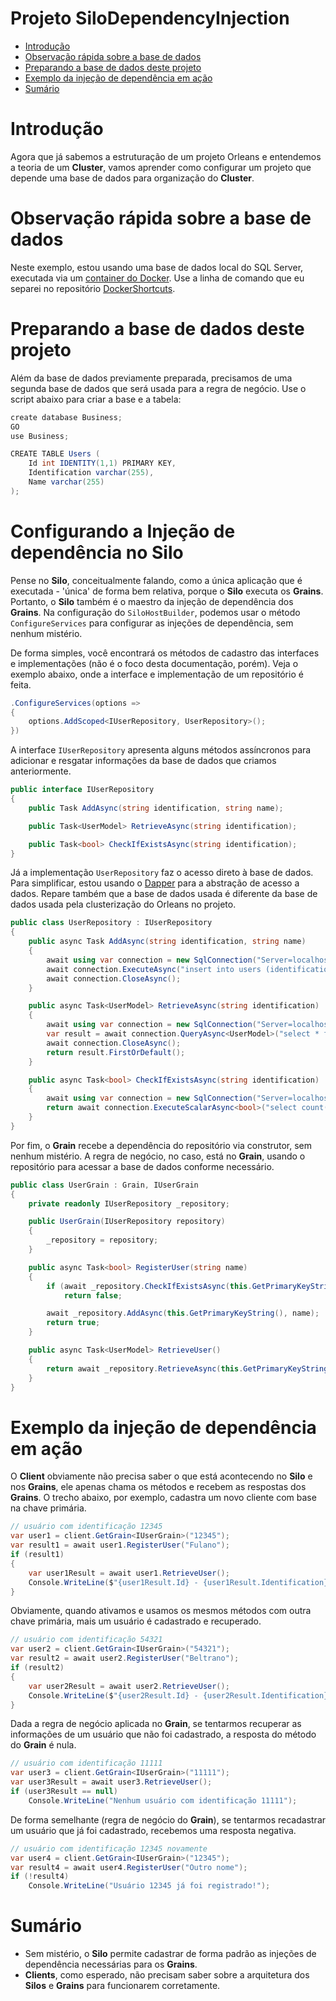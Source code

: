 # Projeto SiloDependencyInjection

- [Introdução](#introdução)
- [Observação rápida sobre a base de dados](#observação-rápida-sobre-a-base-de-dados)
- [Preparando a base de dados deste projeto](#preparando-a-base-de-dados-deste-projeto)
- [Exemplo da injeção de dependência em ação](#exemplo-da-injeção-de-dependência-em-ação)
- [Sumário](#sumário)

# Introdução

Agora que já sabemos a estruturação de um projeto Orleans e entendemos a teoria de um **Cluster**, vamos aprender como configurar um projeto que depende uma base de dados para organização do **Cluster**.

# Observação rápida sobre a base de dados

Neste exemplo, estou usando uma base de dados local do SQL Server, executada via um [container do Docker](https://github.com/prrandrade/DockerShortcuts). Use a linha de comando que eu separei no repositório [DockerShortcuts](https://github.com/prrandrade/DockerShortcuts).

# Preparando a base de dados deste projeto

Além da base de dados previamente preparada, precisamos de uma segunda base de dados que será usada para a regra de negócio. Use o script abaixo para criar a base e a tabela:

```csharp
create database Business;
GO
use Business;

CREATE TABLE Users (
    Id int IDENTITY(1,1) PRIMARY KEY,
    Identification varchar(255),
    Name varchar(255)
);
```

# Configurando a Injeção de dependência no Silo

Pense no **Silo**, conceitualmente falando, como a única aplicação que é executada - 'única' de forma bem relativa, porque o **Silo** executa os **Grains**. Portanto, o **Silo** também é o maestro da injeção de dependência dos **Grains**. Na configuração do `SiloHostBuilder`, podemos usar o método `ConfigureServices` para configurar as injeções de dependência, sem nenhum mistério.

De forma simples, você encontrará os métodos de cadastro das interfaces e implementações (não é o foco desta documentação, porém). Veja o exemplo abaixo, onde a interface e implementação de um repositório é feita.

```csharp
.ConfigureServices(options =>
{
	options.AddScoped<IUserRepository, UserRepository>();
})
```

A interface `IUserRepository` apresenta alguns métodos assíncronos para adicionar e resgatar informações da base de dados que criamos anteriormente.

```csharp
public interface IUserRepository
{
	public Task AddAsync(string identification, string name);

	public Task<UserModel> RetrieveAsync(string identification);

	public Task<bool> CheckIfExistsAsync(string identification);
}
```

Já a implementação `UserRepository` faz o acesso direto à base de dados. Para simplificar, estou usando o [Dapper](https://github.com/StackExchange/Dapper) para a abstração de acesso a dados. Repare também que a base de dados usada é diferente da base de dados usada pela clusterização do Orleans no projeto.

```csharp
public class UserRepository : IUserRepository
{
	public async Task AddAsync(string identification, string name)
	{
		await using var connection = new SqlConnection("Server=localhost;Database=Business;User Id=sa;Password=root@1234");
		await connection.ExecuteAsync("insert into users (identification, name) values (@identification, @name)", new { identification, name });
		await connection.CloseAsync();
	}

	public async Task<UserModel> RetrieveAsync(string identification)
	{
		await using var connection = new SqlConnection("Server=localhost;Database=Business;User Id=sa;Password=root@1234");
		var result = await connection.QueryAsync<UserModel>("select * from users where identification = @identification", new { identification });
		await connection.CloseAsync();
		return result.FirstOrDefault();
	}

	public async Task<bool> CheckIfExistsAsync(string identification)
	{
		await using var connection = new SqlConnection("Server=localhost;Database=Business;User Id=sa;Password=root@1234");
		return await connection.ExecuteScalarAsync<bool>("select count(*) from users where identification = @identification", new { identification });
	}
}
```

Por fim, o **Grain** recebe a dependência do repositório via construtor, sem nenhum mistério. A regra de negócio, no caso, está no **Grain**, usando o repositório para acessar a base de dados conforme necessário.

```csharp
public class UserGrain : Grain, IUserGrain
{
	private readonly IUserRepository _repository;

	public UserGrain(IUserRepository repository)
	{
		_repository = repository;
	}

	public async Task<bool> RegisterUser(string name)
	{
		if (await _repository.CheckIfExistsAsync(this.GetPrimaryKeyString()))
			return false;

		await _repository.AddAsync(this.GetPrimaryKeyString(), name);
		return true;
	}

	public async Task<UserModel> RetrieveUser()
	{
		return await _repository.RetrieveAsync(this.GetPrimaryKeyString());
	}
}
```

# Exemplo da injeção de dependência em ação

O **Client** obviamente não precisa saber o que está acontecendo no **Silo** e nos **Grains**, ele apenas chama os métodos e recebem as respostas dos **Grains**. O trecho abaixo, por exemplo, cadastra um novo cliente com base na chave primária.

```csharp
// usuário com identificação 12345
var user1 = client.GetGrain<IUserGrain>("12345");
var result1 = await user1.RegisterUser("Fulano");
if (result1)
{
	var user1Result = await user1.RetrieveUser();
	Console.WriteLine($"{user1Result.Id} - {user1Result.Identification} - {user1Result.Name}");
}
```

Obviamente, quando ativamos e usamos os mesmos métodos com outra chave primária, mais um usuário é cadastrado e recuperado.

```csharp
// usuário com identificação 54321 
var user2 = client.GetGrain<IUserGrain>("54321");
var result2 = await user2.RegisterUser("Beltrano");
if (result2)
{
	var user2Result = await user2.RetrieveUser();
	Console.WriteLine($"{user2Result.Id} - {user2Result.Identification} - {user2Result.Name}");
}
```

Dada a regra de negócio aplicada no **Grain**, se tentarmos recuperar as informações de um usuário que não foi cadastrado, a resposta do método do **Grain** é nula.

```csharp
// usuário com identificação 11111
var user3 = client.GetGrain<IUserGrain>("11111");
var user3Result = await user3.RetrieveUser();
if (user3Result == null)
	Console.WriteLine("Nenhum usuário com identificação 11111");
```

De forma semelhante (regra de negócio do **Grain**), se tentarmos recadastrar um usuário que já foi cadastrado, recebemos uma resposta negativa.

```csharp
// usuário com identificação 12345 novamente
var user4 = client.GetGrain<IUserGrain>("12345");
var result4 = await user4.RegisterUser("Outro nome");
if (!result4)
	Console.WriteLine("Usuário 12345 já foi registrado!");
```

# Sumário

- Sem mistério, o **Silo** permite cadastrar de forma padrão as injeções de dependência necessárias para os **Grains**.
- **Clients**, como esperado, não precisam saber sobre a arquitetura dos **Silos** e **Grains** para funcionarem corretamente.